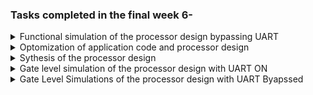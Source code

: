 ### Tasks completed in the final week 6- 

<details> <summary> Functional simulation of the processor design bypassing UART </summary>
1. Simulation of the motion_sensitive_led_bar specific RISC-V design bypassing UART mechanism of loading the program image in memory the memory. Following steps were performed to do this task.
   
   a. In processor.v make following change, writing_inst_done=1 

   <img width="253" alt="image" src="https://github.com/jaya117/RISCV-HDP/assets/139655462/f836726a-6ee3-42dc-a070-c328ace4b198">

   b. In testbench.v comment out the follwoing uart image loading and verification code

   <img width="287" alt="image" src="https://github.com/jaya117/RISCV-HDP/assets/139655462/167b4380-4005-4e04-a4e2-1293ab26c272">

   c. use following commands to compile and simulate the design
   iverilog -o led_bar_local_var_code_v testbench.v processor.v
   ./led_bar_local_var_code_v
</details>   
 <details> <summary> Optomization of application code and processor design </summary>
2. On investigating the waveform I found that it was taking a very long time for input pins to drive the desired result on output pins. So to improve performance time I optimized the inline assemly code and removed multiple function calls to reduce instruction and branches. Created the processor core again based on the optimized C application program to achieve quickest input to output transition. This lead to speed up of the response by more than 50%.
3. Updated the testbench to add more stimulus points , and observed the waveform to verify that the expected output was achieved
7. Analysed the waveform and inputs and outputs of varuious black box modules like ID pipeline , ALU etc

### Waveform with optimized assmebly code 

<img width="912" alt="image" src="https://github.com/jaya117/RISCV-HDP/assets/139655462/d382e9f2-3e3c-4003-845d-4247c13eba3d">

### waveforms with different stimulus points

<img width="786" alt="image" src="https://github.com/jaya117/RISCV-HDP/assets/139655462/2fec5d58-2001-4553-b2af-2fea99fe849f">

</details>

<details> <summary> Sythesis of the processor design </summary>

   1. Design synthesis is done using open source yosys tool
   2. Inatlled latest version of yosys tool using following commands
      
      sudo apt install build-essential clang bison flex libreadline-dev \
    gawk tcl-dev libffi-dev git graphviz \
    xdot pkg-config python python3 libftdi-dev \
    qt5-default python3-dev libboost-all-dev cmake libeigen3-dev

     git clone https://github.com/YosysHQ/yosys yosys
     cd yosys
     make -j$(nproc)
     sudo make install

  3. Performed following steps to synthesize RTL
     The RTL model processor.v that was used for functional verification and simulation has behavioral models of the instruction and data memory. Which are represented as - sky130_sram_2kbyte_1rw1r_32x256_8_inst and sky130_sram_2kbyte_1rw1r_32x256_8_data . we needed seperate behavioral models of the instrcution and data memory in order to do certain  functional verification friendly things like - 
Preloading the program image into the instruction memory array and thereby bypassing the tedious step of loading program instruction in memory via UART during the function simulation. 

2) These behavioral memory models are not synthesizable , so when preparing the design for synthesis , we need to comment out the RTL modules containing definitions of these behavioral model.

And their names at the time of instantiation in the design also need to be replace by already synthesized blabk box memory model provided by sky130 foundary. To do this in the current design we just need to replace  sky130_sram_2kbyte_1rw1r_32x256_8_inst and sky130_sram_2kbyte_1rw1r_32x256_8_data with sky130_sram_1kbyte_1rw1r_32x256_8. 

3) Next step is to convert this rtl into ASIC version , for that set writing_inst_done=0 in processor.v

4) Copied following sky130 libraries, processor.v and testbench.v to the same directory
   sky130_fd_sc_hd__tt_025C_1v80_256.lib
   sky130_fd_sc_hd.v
   primitives.v
   sky130_sram_1kbyte_1rw1r_32x256_8.v
   
6)  Used following yosys commands to synthesize the design
   a. cd to the directory where design and sky130 liberary files are located

    b. launch yosys

         yosys

    c. on yosys prompt

        read_liberty -lib sky130_fd_sc_hd__tt_025C_1v80_256.lib

    d. read verilog file

        read_verilog processor.v

    e. synthesize

        synth -top wrapper

    f.  write output verilog

        write_verilog test_output.v

    g.  map the syhthesized logic cells in test_output file to standard liberary cells

        abc -liberty sky130_fd_sc_hd__tt_025C_1v80_256.lib

    h. map the syhthesized flip flops cells in the test_output file to the standard liberary

        dfflibmap -liberty sky130_fd_sc_hd__tt_025C_1v80_256.lib

    i. write the final netlist

       write_verilog processor_netlist.v

    All Synthesis related files can be found  here

    [synthesis](./synthesis)
     
</details>
<details> <summary> Gate level simulation of the processor design with UART ON </summary>

1. Used following commands to compile the netlist version of processor.v and testbench

   iverilog -o gls testbench.v processor_netlist.v sky130_fd_sc_hd.v sky130_sram_1kbyte_1rw1r_32x256_8.v primitives.v

2. We had synthesized the processor.v file in ASIC format , so the final netlist doesn't support the provision of backdoor loading of the program image in instruction memory. So we will be using uart to load the program image in  instruction memory. Used following command to simulate

 ./gls   
 
 or 
 
 vpp gls

 3. uart verification output

    <img width="403" alt="image" src="https://github.com/jaya117/RISCV-HDP/assets/139655462/6e01a190-9493-4725-8732-7265088e1612">

    <img width="752" alt="image" src="https://github.com/jaya117/RISCV-HDP/assets/139655462/57b127bd-ccf2-44a7-ae4c-208c6e3710bf">

    <img width="789" alt="image" src="https://github.com/jaya117/RISCV-HDP/assets/139655462/ed113c4a-96bb-48af-b7e0-598740882794">


</details>

<details><summary>Gate Level Simulations of the processor design with UART Byapssed</summary>

   To simulate the design with UART bypassed , Following steps were done
 
   a. Convert the processor.v used for previous synthesis cycle to FPGA version , by setting 
       writing_inst_done=1
       
   b. Resynthesized processor.v and final netlist was saved as [processor_netlist_fpga.v] (.synthesis/processor_netlist_fpga.v)
   
   c. create a copy of sky130_sram_1kbyte_1rw1r_32x256_8.v as sky130_sram_1kbyte_1rw1r_32x256_8_inst.v
   
   d. Uncomment the initial begin block that intializaes the memory array and replace it with the initial begin block from memory behavioral model defined in processor.v for functional simulation. This 
updated memory behavioral file can be found here - [sky130_sram_1kbyte_1rw1r_32x256_8_inst.v](./synthesis/sky130_sram_1kbyte_1rw1r_32x256_8_inst.v)

  e. In processor_netlist_fpga.v , replace sky130_sram_1kbyte_1rw1r_32x256_8 inst_mem(  with 
     sky130_sram_1kbyte_1rw1r_32x256_8_inst inst_mem()
     [processor_netlist_fpga.v](./synthesis/processor_netlist_fpga.v)
     
  f.   recompile using following command 
   
    iverilog -o gls_fpga testbench.v processor_netlist.v sky130_fd_sc_hd.v sky130_sram_1kbyte_1rw1r_32x256_8.v sky130_sram_1kbyte_1rw1r_32x256_8_inst.v primitives.v
    
  g.  Simulate 
    
       ./gls_fpga

  e. Investigate waveform - 

     Wavefrom showed that the Gate Level simulation results matched with functional simulation results!
     !!!Yay!!!
     
<img width="803" alt="image" src="https://github.com/jaya117/RISCV-HDP/assets/139655462/d6d7e149-0950-405a-a199-dd0a8b494100">


<img width="794" alt="image" src="https://github.com/jaya117/RISCV-HDP/assets/139655462/eaa9e378-7939-4b0c-b816-2cb6e8168536">

   

</details>
